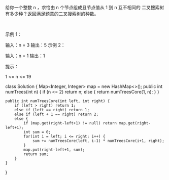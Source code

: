 给你一个整数 n ，求恰由 n 个节点组成且节点值从 1 到 n 互不相同的 二叉搜索树 有多少种？返回满足题意的二叉搜索树的种数。

 

示例 1：


输入：n = 3
输出：5
示例 2：

输入：n = 1
输出：1
 

提示：

1 <= n <= 19



class Solution {
    Map<Integer, Integer> map = new HashMap<>();
    public int numTrees(int n) {
        if (n <= 2) return n;
        else  {
            return numTreesCore(1, n);
        }
    }

    public int numTreesCore(int left, int right) {
        if (left > right) return 1;
        else if (left == right) return 1;
        else if (left + 1 == right) return 2;
        else {
            if (map.get(right-left+1) != null) return map.get(right-left+1);
            int sum = 0;
            for(int i = left; i <= right; i++) {
                sum += numTreesCore(left, i-1) * numTreesCore(i+1, right);
            }
            map.put(right-left+1, sum);
            return sum;
        }
    }
}